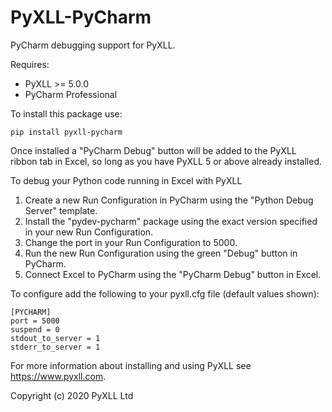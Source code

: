 # PyXLL-PyCharm

PyCharm debugging support for PyXLL.

Requires:

- PyXLL >= 5.0.0
- PyCharm Professional

To install this package use:

    pip install pyxll-pycharm

Once installed a "PyCharm Debug" button will be added to the PyXLL ribbon tab in Excel, so
long as you have PyXLL 5 or above already installed.

To debug your Python code running in Excel with PyXLL

1. Create a new Run Configuration in PyCharm using the "Python Debug Server" template. 
2. Install the "pydev-pycharm" package using the exact version specified in your new Run Configuration.
3. Change the port in your Run Configuration to 5000.
4. Run the new Run Configuration using the green "Debug" button in PyCharm.
5. Connect Excel to PyCharm using the "PyCharm Debug" button in Excel.

To configure add the following to your pyxll.cfg file (default values shown):

    [PYCHARM]
    port = 5000
    suspend = 0
    stdout_to_server = 1
    stderr_to_server = 1

For more information about installing and using PyXLL see https://www.pyxll.com.

Copyright (c) 2020 PyXLL Ltd

